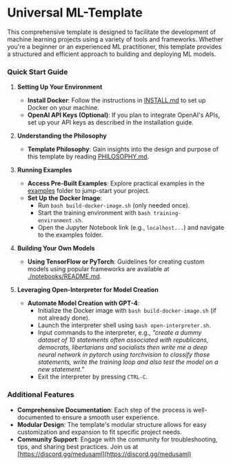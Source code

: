 # Universal ML-Template

This comprehensive template is designed to facilitate the development of machine learning projects using a variety of tools and frameworks. Whether you're a beginner or an experienced ML practitioner, this template provides a structured and efficient approach to building and deploying ML models.

### Quick Start Guide
1. **Setting Up Your Environment**
    - **Install Docker**: Follow the instructions in [INSTALL.md](./INSTALL.md) to set up Docker on your machine.
    - **OpenAI API Keys (Optional)**: If you plan to integrate OpenAI's APIs, set up your API keys as described in the installation guide.

2. **Understanding the Philosophy**
    - **Template Philosophy**: Gain insights into the design and purpose of this template by reading [PHILOSOPHY.md](./PHILOSOPHY.md).

3. **Running Examples**
    - **Access Pre-Built Examples**: Explore practical examples in the [examples](./examples/) folder to jump-start your project.
    - **Set Up the Docker Image**:
        - Run `bash build-docker-image.sh` (only needed once).
        - Start the training environment with `bash training-environment.sh`.
        - Open the Jupyter Notebook link (e.g., `localhost...`) and navigate to the examples folder.

4. **Building Your Own Models**
    - **Using TensorFlow or PyTorch**: Guidelines for creating custom models using popular frameworks are available at [./notebooks/README.md](./notebooks/README.md).

5. **Leveraging Open-Interpreter for Model Creation**
    - **Automate Model Creation with GPT-4**:
        - Initialize the Docker image with `bash build-docker-image.sh` (if not already done).
        - Launch the interpreter shell using `bash open-interpreter.sh`.
        - Input commands to the interpreter, e.g., _"create a dummy dataset of 10 statements often associated with republicans, democrats, libertarians and socialists then write me a deep neural network in pytorch using torchvision to classify those statements, write the training loop and also test the model on a new statement."_
        - Exit the interpreter by pressing `CTRL-C`.

### Additional Features
- **Comprehensive Documentation**: Each step of the process is well-documented to ensure a smooth user experience.
- **Modular Design**: The template's modular structure allows for easy customization and expansion to fit specific project needs.
- **Community Support**: Engage with the community for troubleshooting, tips, and sharing best practices. Join us at [https://discord.gg/medusaml](https://discord.gg/medusaml)

